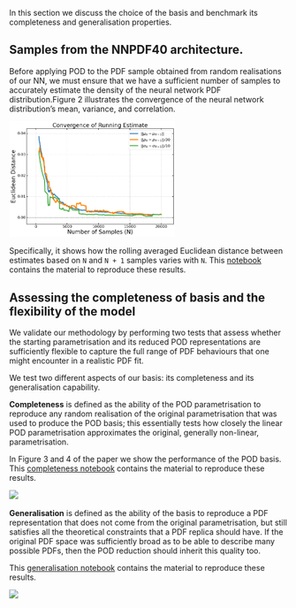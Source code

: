 In this section we discuss the choice of the basis and benchmark its completeness and generalisation properties.

## Samples from the NNPDF40 architecture.

Before applying POD to the PDF sample obtained from random realisations
of our NN, we must ensure that we have a sufficient number of samples to accurately estimate the density of the neural network PDF distribution.Figure 2 illustrates the convergence of the neural network distribution’s mean, variance, and correlation.

<img src="../figures/figure2.png" width="300"/> 

Specifically, it shows how the rolling averaged Euclidean distance between estimates based on `N` and `N + 1` samples varies with `N`.
This [notebook](../notebooks/sampled_mean_and_variance.ipynb) contains the material to reproduce these results.


## Assessing the completeness of basis and the flexibility of the model

We validate our methodology by performing two tests that assess whether the starting parametrisation
and its reduced POD representations are sufficiently flexible to capture the full range of
PDF behaviours that one might encounter in a realistic PDF fit.

We test two different aspects of our basis: its completeness and its generalisation capability. 

**Completeness** is defined as the ability of the POD parametrisation to reproduce any random realisation
of the original parametrisation that was used to produce the POD basis; this essentially
tests how closely the linear POD parametrisation approximates the original, generally non-linear, parametrisation. 

In Figure 3 and 4 of the paper we show the performance of the POD basis.
This [completeness notebook](../notebooks/completeness.ipynb) contains the material to reproduce these results.

<img src="../figures/figure3_l.png" width="300"/> 


**Generalisation** is defined as the ability of the basis to
reproduce a PDF representation that does not come from the original parametrisation, but
still satisfies all the theoretical constraints that a PDF replica should have. If the original
PDF space was sufficiently broad as to be able to describe many possible PDFs, then the
POD reduction should inherit this quality too.

This [generalisation notebook](../notebooks/generalisation.ipynb) contains the material to reproduce these results.

<img src="../figures/figure3_r.png" width="300"/> 

